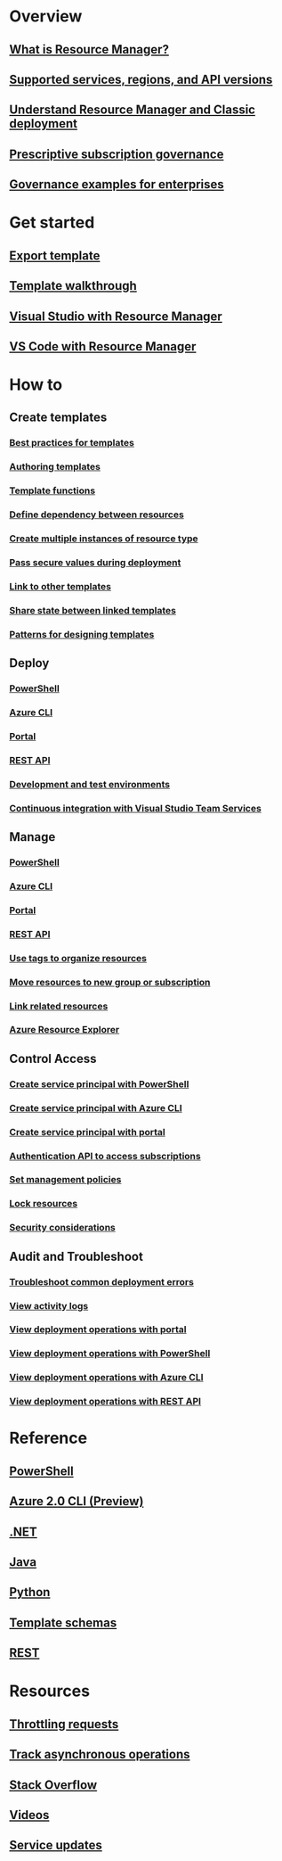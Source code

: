 # Overview
## [What is Resource Manager?](resource-group-overview.md)
## [Supported services, regions, and API versions](resource-manager-supported-services.md)
## [Understand Resource Manager and Classic deployment](resource-manager-deployment-model.md)
## [Prescriptive subscription governance](resource-manager-subscription-governance.md)
## [Governance examples for enterprises](resource-manager-subscription-examples.md)

# Get started
## [Export template](resource-manager-export-template.md)
## [Template walkthrough](resource-manager-template-walkthrough.md)
## [Visual Studio with Resource Manager](vs-azure-tools-resource-groups-deployment-projects-create-deploy.md)
## [VS Code with Resource Manager](resource-manager-vs-code.md)

# How to
## Create templates
### [Best practices for templates](resource-manager-template-best-practices.md)
### [Authoring templates](resource-group-authoring-templates.md)
### [Template functions](resource-group-template-functions.md)
### [Define dependency between resources](resource-group-define-dependencies.md)
### [Create multiple instances of resource type](resource-group-create-multiple.md)
### [Pass secure values during deployment](resource-manager-keyvault-parameter.md)
### [Link to other templates](resource-group-linked-templates.md)
### [Share state between linked templates](best-practices-resource-manager-state.md)
### [Patterns for designing templates](best-practices-resource-manager-design-templates.md)
## Deploy
### [PowerShell](resource-group-template-deploy.md)
### [Azure CLI](resource-group-template-deploy-cli.md)
### [Portal](resource-group-template-deploy-portal.md)
### [REST API](resource-group-template-deploy-rest.md)
### [Development and test environments](solution-dev-test-environments.md)
### [Continuous integration with Visual Studio Team Services](../vs-azure-tools-resource-groups-ci-in-vsts.md?toc=%2fazure%2fazure-resource-manager%2ftoc.json)
## Manage
### [PowerShell](powershell-azure-resource-manager.md)
### [Azure CLI](xplat-cli-azure-resource-manager.md)
### [Portal](resource-group-portal.md)
### [REST API](resource-manager-rest-api.md)
### [Use tags to organize resources](resource-group-using-tags.md)
### [Move resources to new group or subscription](resource-group-move-resources.md)
### [Link related resources](resource-group-link-resources.md)
### [Azure Resource Explorer](resource-manager-resource-explorer.md)
## Control Access
### [Create service principal with PowerShell](resource-group-authenticate-service-principal.md)
### [Create service principal with Azure CLI](resource-group-authenticate-service-principal-cli.md)
### [Create service principal with portal](resource-group-create-service-principal-portal.md)
### [Authentication API to access subscriptions](resource-manager-api-authentication.md)
### [Set management policies](resource-manager-policy.md)
### [Lock resources](resource-group-lock-resources.md)
### [Security considerations](best-practices-resource-manager-security.md)
## Audit and Troubleshoot
### [Troubleshoot common deployment errors](resource-manager-common-deployment-errors.md)
### [View activity logs](resource-group-audit.md)
### [View deployment operations with portal](resource-manager-troubleshoot-deployments-portal.md)
### [View deployment operations with PowerShell](resource-manager-troubleshoot-deployments-powershell.md)
### [View deployment operations with Azure CLI](resource-manager-troubleshoot-deployments-cli.md)
### [View deployment operations with REST API](resource-manager-troubleshoot-deployments-rest.md)

# Reference
## [PowerShell](/powershell/resourcemanager/azurerm.resources/v3.2.0/azurerm.resources)
## [Azure 2.0 CLI (Preview)](/cli/azure/resource)
## [.NET](/dotnet/api/microsoft.azure.management.resourcemanager)
## [Java](/java/api/com.microsoft.azure.management.resources)
## [Python](http://azure-sdk-for-python.readthedocs.io/en/latest/resourcemanagement.html)
## [Template schemas](https://github.com/Azure/azure-resource-manager-schemas)
## [REST](/rest/api/resources/)

# Resources
## [Throttling requests](resource-manager-request-limits.md)
## [Track asynchronous operations](resource-manager-async-operations.md)
## [Stack Overflow](http://stackoverflow.com/questions/tagged/azure-resource-manager)
## [Videos](https://azure.microsoft.com/documentation/videos/index/?services=azure-resource-manager)
## [Service updates](https://azure.microsoft.com/updates/?product=azure-resource-manager)
